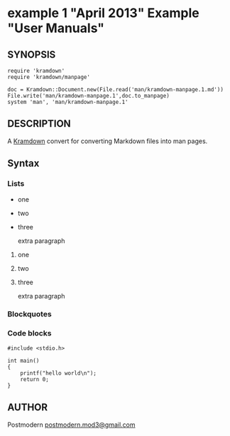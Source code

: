 # example 1 "April 2013" Example "User Manuals"

## SYNOPSIS

    require 'kramdown'
    require 'kramdown/manpage'

    doc = Kramdown::Document.new(File.read('man/kramdown-manpage.1.md'))
    File.write('man/kramdown-manpage.1',doc.to_manpage)
    system 'man', 'man/kramdown-manpage.1'

## DESCRIPTION

A [Kramdown][kramdown] convert for converting Markdown files into man pages.

## Syntax

### Lists

* one
* two
* three

  extra paragraph

1. one
2. two
3. three

   extra paragraph

### Blockquotes

### Code blocks

    #include <stdio.h>

    int main()
    {
	    printf("hello world\n");
	    return 0;
    }

## AUTHOR

Postmodern <postmodern.mod3@gmail.com>

[kramdown]: http://kramdown.rubyforge.org/
